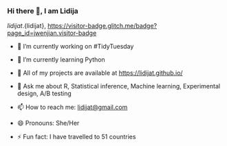 ### Hi there 👋, I am Lidija

${lidijat}.${lidijat}, https://visitor-badge.glitch.me/badge?page_id=jwenjian.visitor-badge

- 🔭 I’m currently working on #TidyTuesday

- 🌱 I’m currently learning Python

- 👯 All of my projects are available at https://lidijat.github.io/

- 💬 Ask me about R, Statistical inference, Machine learning, Experimental design, A/B testing

- 📫 How to reach me: lidijat@gmail.com

- 😄 Pronouns: She/Her

- ⚡ Fun fact: I have travelled to 51 countries

